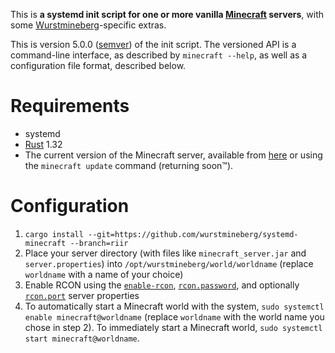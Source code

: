 This is **a systemd init script for one or more vanilla [Minecraft](https://minecraft.net/) servers**, with some [Wurstmineberg](https://wurstmineberg.de/)-specific extras.

This is version 5.0.0 ([semver](https://semver.org/)) of the init script. The versioned API is a command-line interface, as described by `minecraft --help`, as well as a configuration file format, described below.

# Requirements

* systemd
* [Rust](https://www.rust-lang.org/) 1.32
* The current version of the Minecraft server, available from [here](https://minecraft.net/en-us/download/server) or using the `minecraft update` command (returning soon™).

# Configuration

1. `cargo install --git=https://github.com/wurstmineberg/systemd-minecraft --branch=riir`
2. Place your server directory (with files like `minecraft_server.jar` and `server.properties`) into `/opt/wurstmineberg/world/worldname` (replace `worldname` with a name of your choice)
3. Enable RCON using the [`enable-rcon`](https://minecraft.gamepedia.com/Server.properties#enable-rcon), [`rcon.password`](https://minecraft.gamepedia.com/Server.properties#rcon.password), and optionally [`rcon.port`](https://minecraft.gamepedia.com/Server.properties#rcon.port) server properties
4. To automatically start a Minecraft world with the system, `sudo systemctl enable minecraft@worldname` (replace `worldname` with the world name you chose in step 2). To immediately start a Minecraft world, `sudo systemctl start minecraft@worldname`.
